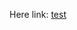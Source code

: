Here link: [test](https://zimperium.com/blog/multiple-kernel-vulnerabilities-affecting-all-qualcomm-devices)
